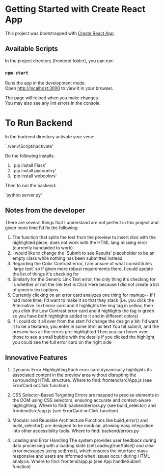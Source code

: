 # Getting Started with Create React App

This project was bootstrapped with [Create React App](https://github.com/facebook/create-react-app).

## Available Scripts

In the project directory (frontend folder), you can run:

### `npm start`

Runs the app in the development mode.\
Open [http://localhost:3000](http://localhost:3000) to view it in your browser.

The page will reload when you make changes.\
You may also see any lint errors in the console.


# To Run Backend

In the backend directory activate your venv:

`.\venv\Scripts\activate'

Do the following installs:
1. `pip install Flask'
2. `pip install pycountry'
3. `pip install webcolors'

Then to run the backend:

`python server.py'

## Notes from the developer

There are several things that I understand are not perfect in this project and given more time I'd fix the following:

1. The function that splits the text from the preview to insert divs with the highlighted piece, does not work with the HTML lang missing error (currently bandaided to work)
2. I would like to change the 'Submit to see Results' placeholder to be an empty class while nothing has been submitted instead
3. Regarding the Color Contrast error, I am unsure of what consistitutes 'large text' so if given more robust requirements there, I could update the list of things it's checking for
4. Similarly for the Generic Link Text error, the only thing it's checking for is whether or not the link text is Click Here because I did not create a list of generic text options
5. Currently clicking on an error card analyzes one thing for markup-- If I had more time, I'd want to make it so that they stack (i.e. you click the Alternative Text error card and it highlights the img tag in yellow, then you click the Low Contrast error card and it highlights the tag in green so you have both highlights added to it and in different colors)
6. If I could do it all over from the start I'd change the design a bit:
    I'd want it to be a textarea, you enter in some html as text
    You hit submit, and the preview has all the errors pre-highlighted
    Then you can hover over those to see a small bubble with the details
    If you clicked the highlight, you could see the full error card on the right side

## Innovative Features

1. Dynamic Error Highlighting
    Each error card dynamically highlights its associated content in the preview area without disrupting the surrounding HTML structure.
    Where to find: frontend/src/App.js (see ErrorCard onClick function).

2. CSS Selector-Based Targeting
    Errors are mapped to precise elements in the DOM using CSS selectors, ensuring accurate and context-aware highlighting.
    Where to find: backend/errors.py (see build_selector) and frontend/src/app.js (see ErrorCard onClick function)

3. Modular and Reusable Architecture
    Functions like build_error() and build_selector() are designed to be modular, allowing easy integration into other accessibility tools.
    Where to find: backend/errors.py

4. Loading and Error Handling
    The system provides user feedback during data processing with a loading state (setLoading(true/false)) and clear error messages using setError(), which ensures the interface stays responsive and users are informed when issues occur during HTML analysis.
    Where to find: frontend/app.js (see App handleSubmit function)